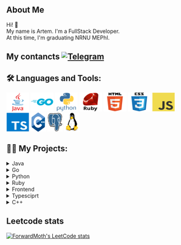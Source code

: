 ## About Me

Hi! 👋 <br>
My name is Artem. I'm a FullStack Developer. <br>
At this time, I'm graduating NRNU MEPhI.

## My contancts <a href="https://t.me/temabdn"><img src="https://img.shields.io/badge/Telegram-blue?style=for-the-badge&logo=telegram&logoColor=white" alt="Telegram" width="95"/> </a>

<h2 align="left"> 🛠️ Languages and Tools:</h2>
<p align="left">
    <img src="https://raw.githubusercontent.com/devicons/devicon/master/icons/java/java-original-wordmark.svg" alt="java" width="60" height="50"/> </a>
    <img src="https://raw.githubusercontent.com/devicons/devicon/master/icons/go/go-original-wordmark.svg" alt="go" width="60" height="50"/> </a>
    <img src="https://raw.githubusercontent.com/devicons/devicon/master/icons/python/python-original-wordmark.svg" alt="python" width="60" height="50"/> </a>
    <img src="https://raw.githubusercontent.com/devicons/devicon/master/icons/ruby/ruby-original-wordmark.svg" alt="ruby" width="60" height="50"/> </a>
    <img src="https://raw.githubusercontent.com/devicons/devicon/master/icons/html5/html5-original-wordmark.svg" alt="html5" width="60" height="50"/> </a>
    <img src="https://raw.githubusercontent.com/devicons/devicon/master/icons/css3/css3-original-wordmark.svg" alt="css3" width="60" height="50"/> </a>
    <img src="https://raw.githubusercontent.com/devicons/devicon/master/icons/javascript/javascript-original.svg" alt="javascript" width="60" height="50"/> </a>
    <img src="https://raw.githubusercontent.com/devicons/devicon/master/icons/typescript/typescript-original.svg" alt="typescript" width="60" height="50"/> </a>
    <img src="https://raw.githubusercontent.com/devicons/devicon/master/icons/cplusplus/cplusplus-original.svg" alt="cplusplus" width="40" height="50"/> </a>
    <img src="https://raw.githubusercontent.com/devicons/devicon/master/icons/postgresql/postgresql-original.svg" alt="postgresql" width="40" height="50"/> </a> 
    <img src="https://raw.githubusercontent.com/devicons/devicon/master/icons/linux/linux-original.svg" alt="linux" width="40" height="50"/> </a> 
</p>

<h2> 🧑‍💻 My Projects: </h2>

<details>
  <summary>Java</summary>

  | Project name                                                                                                                                                                                                                                                                                                                                                             | Description                                                                                                                                                                                                                                                                                                                                                                                                                                                                                                                                                                                                                                                                                                                                                                                                                                                                                                              |
|--------------------------------------------------------------------------------------------------------------------------------------------------------------------------------------------------------------------------------------------------------------------------------------------------------------------------------------------------------------------------|--------------------------------------------------------------------------------------------------------------------------------------------------------------------------------------------------------------------------------------------------------------------------------------------------------------------------------------------------------------------------------------------------------------------------------------------------------------------------------------------------------------------------------------------------------------------------------------------------------------------------------------------------------------------------------------------------------------------------------------------------------------------------------------------------------------------------------------------------------------------------------------------------------------------------|
| <h4> <p align=center> [Genetic Algorithm](https://github.com/ForwardMoth/Genetic-Algorithm)  </p> </h4>                                                                                                                                                                                                                                                                                                 | In this project, I solved bin-packing problem. This is NP-hard problem and i used the heuristic approach to solve it. I chose as the solution Genetic Algorithm.  <br><br> **[Skills: Java, Genetic Algorithm]**                                                                                                                                                                                                                                                                                                                                                                                                                                                                                                                                                                                                                                                                                       |
| <h4> <p align=center> [Sea Battle Game](https://github.com/ForwardMoth/Java-course/tree/sea_battle/sea-battle)  </p> </h4>                                                                                                                                                                                                                                                                                                 | In this project, I created a simple sea battle game with using classes and abstraction. <br><br> **[Skills: Java]**                                                                                                                                                                                                                                                                                                                                                                                                                                                                                                                                                                                                                                                                                       |
| <h4> <p align=center> [Java course CaseLab GreenAtom](https://github.com/ForwardMoth/Java-course/tree/main)  </p> </h4>                                                                                                                                                                                                                                                                                             | In this repository, I programmed on Java and made tasks on course from GreenAtom CaseLab. <br><br> **[Skills: Java, Postgres]**                                                                                                                                                                                                                                                                                                                                                                                                                                                                                                                                                                                                                                                                             |
| <h4> <p align=center> [Investment platform](https://github.com/ForwardMoth/investment-platform) </p> </h4>                                                                                                                                                                                                                                                                                     | In this project, I implemented a simple Spring Web-application with data about investments. I implemented a RESTful API for Bonds and added JWT authorization <br><br> **[Skills: Java, Maven, Spring, Hibernate, Liquibase, Postgres]**                                                                                                                                                                                                                                                                                                                                                                                                                                                                                                                                                                               |
| &nbsp;&nbsp;&nbsp;&nbsp;&nbsp;&nbsp;&nbsp;&nbsp;&nbsp;&nbsp;&nbsp;&nbsp;&nbsp;&nbsp;&nbsp;&nbsp;&nbsp;&nbsp;&nbsp;&nbsp;&nbsp;&nbsp;&nbsp;&nbsp;&nbsp;&nbsp;&nbsp;&nbsp;&nbsp;&nbsp;&nbsp;&nbsp;&nbsp;&nbsp;&nbsp;&nbsp;&nbsp;&nbsp;&nbsp;&nbsp;&nbsp;&nbsp;&nbsp;&nbsp;&nbsp;&nbsp;&nbsp;&nbsp;&nbsp;&nbsp;&nbsp;&nbsp;&nbsp;&nbsp;&nbsp;&nbsp;&nbsp;&nbsp;&nbsp;&nbsp;&nbsp;&nbsp;&nbsp;&nbsp;&nbsp;&nbsp;&nbsp;&nbsp;&nbsp; | &nbsp;&nbsp;&nbsp;&nbsp;&nbsp;&nbsp;&nbsp;&nbsp;&nbsp;&nbsp;&nbsp;&nbsp;&nbsp;&nbsp;&nbsp;&nbsp;&nbsp;&nbsp;&nbsp;&nbsp;&nbsp;&nbsp;&nbsp;&nbsp;&nbsp;&nbsp;&nbsp;&nbsp;&nbsp;&nbsp;&nbsp;&nbsp;&nbsp;&nbsp;&nbsp;&nbsp;&nbsp;&nbsp;&nbsp;&nbsp;&nbsp;&nbsp;&nbsp;&nbsp;&nbsp;&nbsp;&nbsp;&nbsp;&nbsp;&nbsp;&nbsp;&nbsp;&nbsp;&nbsp;&nbsp;&nbsp;&nbsp;&nbsp;&nbsp;&nbsp;&nbsp;&nbsp;&nbsp;&nbsp;&nbsp;&nbsp;&nbsp;&nbsp;&nbsp;&nbsp;&nbsp;&nbsp;&nbsp;&nbsp;&nbsp;&nbsp;&nbsp;&nbsp;&nbsp;&nbsp;&nbsp;&nbsp;&nbsp;&nbsp;&nbsp;&nbsp;&nbsp;&nbsp;&nbsp;&nbsp;&nbsp;&nbsp;&nbsp;&nbsp;&nbsp;&nbsp;&nbsp;&nbsp;&nbsp;&nbsp;&nbsp;&nbsp;&nbsp;&nbsp;&nbsp;&nbsp;&nbsp;&nbsp;&nbsp;&nbsp;&nbsp;&nbsp;&nbsp;&nbsp;&nbsp;&nbsp;&nbsp;&nbsp;&nbsp;&nbsp;&nbsp;&nbsp;&nbsp;&nbsp;&nbsp;&nbsp;&nbsp;&nbsp;&nbsp;&nbsp;&nbsp;&nbsp;&nbsp;&nbsp;&nbsp;&nbsp;&nbsp;&nbsp;&nbsp;&nbsp;&nbsp;&nbsp;&nbsp;&nbsp;&nbsp;&nbsp;&nbsp;&nbsp; |

</details>

<details>
  <summary>Go</summary>

  | Project name                                                                                                                                                                                                                                                                                                                                                             | Description                                                                                                                                                                                                                                                                                                                                                                                                                                                                                                                                                                                                                                                                                                                                                                                                                                                                                                              |
|--------------------------------------------------------------------------------------------------------------------------------------------------------------------------------------------------------------------------------------------------------------------------------------------------------------------------------------------------------------------------|--------------------------------------------------------------------------------------------------------------------------------------------------------------------------------------------------------------------------------------------------------------------------------------------------------------------------------------------------------------------------------------------------------------------------------------------------------------------------------------------------------------------------------------------------------------------------------------------------------------------------------------------------------------------------------------------------------------------------------------------------------------------------------------------------------------------------------------------------------------------------------------------------------------------------|
| <h4> <p align=center> [Wildberries L0-task](https://github.com/ForwardMoth/L0-task)  </p> </h4>                                                                                                                                                                                                                                                                                                 | In this project, I worked with nats-streaming, database Postgres and implemented simple http handler. The main functions of app is receiving json from nats-streaming and save it in database. Also in parallel mode app answered to the queries using in-memory cache <br><br> **[Skills: Go, Nats-Streaming, Postgres, Http, Cleanenv]**                                                                                                                                                                                                                                                                                                                                                                                                                                                                                                                                                                                                                                                                                       |
| <h4> <p align=center> [Wildberries L1-task](https://github.com/ForwardMoth/L1-task)  </p> </h4>                                                                                                                                                                                                                                                                                                 | In this project, I studied basic Golang. Also I implement work with gorutines, channels, slices, mutex, maps and e t.c. <br><br> **[Skills: Go, Channels, Map, Slice]**                                                                                                                                                                                                                                                                                                                                                                                                                                                                                                                                                                                                                                                                                       |
| <h4> <p align=center> [GraphQL service](https://github.com/ForwardMoth/graphql-service)  </p> </h4>                                                                                                                                                                                                                                                                                                 | In this project, I implement graphQL service, which stores information about posts and commentaries <br><br> **[Skills: Go, GraphQL, PostgreSQL, Docker-compose, CI/CD, Tests, Mock]**                                                                                                                                                                                                                                                                                                                                                                                                                                                                                                                                                                                                                                                                                         |
|                                                                                                                                                                                                                                                                                                                                                                                                                                                                                                                                                                                |
| &nbsp;&nbsp;&nbsp;&nbsp;&nbsp;&nbsp;&nbsp;&nbsp;&nbsp;&nbsp;&nbsp;&nbsp;&nbsp;&nbsp;&nbsp;&nbsp;&nbsp;&nbsp;&nbsp;&nbsp;&nbsp;&nbsp;&nbsp;&nbsp;&nbsp;&nbsp;&nbsp;&nbsp;&nbsp;&nbsp;&nbsp;&nbsp;&nbsp;&nbsp;&nbsp;&nbsp;&nbsp;&nbsp;&nbsp;&nbsp;&nbsp;&nbsp;&nbsp;&nbsp;&nbsp;&nbsp;&nbsp;&nbsp;&nbsp;&nbsp;&nbsp;&nbsp;&nbsp;&nbsp;&nbsp;&nbsp;&nbsp;&nbsp;&nbsp;&nbsp;&nbsp;&nbsp;&nbsp;&nbsp;&nbsp;&nbsp;&nbsp;&nbsp;&nbsp; | &nbsp;&nbsp;&nbsp;&nbsp;&nbsp;&nbsp;&nbsp;&nbsp;&nbsp;&nbsp;&nbsp;&nbsp;&nbsp;&nbsp;&nbsp;&nbsp;&nbsp;&nbsp;&nbsp;&nbsp;&nbsp;&nbsp;&nbsp;&nbsp;&nbsp;&nbsp;&nbsp;&nbsp;&nbsp;&nbsp;&nbsp;&nbsp;&nbsp;&nbsp;&nbsp;&nbsp;&nbsp;&nbsp;&nbsp;&nbsp;&nbsp;&nbsp;&nbsp;&nbsp;&nbsp;&nbsp;&nbsp;&nbsp;&nbsp;&nbsp;&nbsp;&nbsp;&nbsp;&nbsp;&nbsp;&nbsp;&nbsp;&nbsp;&nbsp;&nbsp;&nbsp;&nbsp;&nbsp;&nbsp;&nbsp;&nbsp;&nbsp;&nbsp;&nbsp;&nbsp;&nbsp;&nbsp;&nbsp;&nbsp;&nbsp;&nbsp;&nbsp;&nbsp;&nbsp;&nbsp;&nbsp;&nbsp;&nbsp;&nbsp;&nbsp;&nbsp;&nbsp;&nbsp;&nbsp;&nbsp;&nbsp;&nbsp;&nbsp;&nbsp;&nbsp;&nbsp;&nbsp;&nbsp;&nbsp;&nbsp;&nbsp;&nbsp;&nbsp;&nbsp;&nbsp;&nbsp;&nbsp;&nbsp;&nbsp;&nbsp;&nbsp;&nbsp;&nbsp;&nbsp;&nbsp;&nbsp;&nbsp;&nbsp;&nbsp;&nbsp;&nbsp;&nbsp;&nbsp;&nbsp;&nbsp;&nbsp;&nbsp;&nbsp;&nbsp;&nbsp;&nbsp;&nbsp;&nbsp;&nbsp;&nbsp;&nbsp;&nbsp;&nbsp;&nbsp;&nbsp;&nbsp;&nbsp;&nbsp;&nbsp;&nbsp;&nbsp;&nbsp;&nbsp; |

</details>

<details>
  <summary>Python</summary>

   | Project name                                                                                                                                                                                                                                                                                                                                                             | Description                                                                                                                                                                                                                                                                                                                                                                                                                                                                                                                                                                                                                                                                                                                                                                                                                                                                                                              |
|--------------------------------------------------------------------------------------------------------------------------------------------------------------------------------------------------------------------------------------------------------------------------------------------------------------------------------------------------------------------------|--------------------------------------------------------------------------------------------------------------------------------------------------------------------------------------------------------------------------------------------------------------------------------------------------------------------------------------------------------------------------------------------------------------------------------------------------------------------------------------------------------------------------------------------------------------------------------------------------------------------------------------------------------------------------------------------------------------------------------------------------------------------------------------------------------------------------------------------------------------------------------------------------------------------------|
| <h4> <p align=center> [Parser olympic medalists](https://github.com/ForwardMoth/parser-for-work)  </p> </h4>                                                                                                                                                                                                                                                                                                 | In this project, I implemented simple parser to check for the presence of an Olympiad diploma from applicants in university <br><br> **[Skills: Python, Selenium]**                                                                                                                                                                                                                                                                                                                                                                                                                                                                                                                                                                                                                                                                                       |
| <h4> <p align=center> [Database project](https://github.com/ForwardMoth/stdb_practice)  </p> </h4>                                                                                                                                                                                                                                                                                                 | In this project, I implemented simple console application to interact with Postgres DataBase. Database had information about students, their contacts and study groups.Also I used SQLAlchemy ORM to avoid sql injections <br><br> **[Skills: Python, SQLAlchemy, PostgreSQL]**                                                                                                                                                                                                                                                                                                                                                                                                                                                                                                                                                                                                                                                                                       |
| <h4> <p align=center> [Parser Government purchases](https://github.com/ForwardMoth/zakupki.gov) </p> </h4>                                                                                                                                                                                                                                                                                     | In this project, I implemented a difficult parser of goverment purchases. I used connection to FTP server and download archives with xml data. After that, I parsed all xml files in Postgres database.  <br><br> **[Tools: Python, BeautifulSoup, SQLAlchemy, Postgres, Linux]**                                                                                                                                                                                                                                                                                                                                                                                                                                                                                                                                                                               |
| &nbsp;&nbsp;&nbsp;&nbsp;&nbsp;&nbsp;&nbsp;&nbsp;&nbsp;&nbsp;&nbsp;&nbsp;&nbsp;&nbsp;&nbsp;&nbsp;&nbsp;&nbsp;&nbsp;&nbsp;&nbsp;&nbsp;&nbsp;&nbsp;&nbsp;&nbsp;&nbsp;&nbsp;&nbsp;&nbsp;&nbsp;&nbsp;&nbsp;&nbsp;&nbsp;&nbsp;&nbsp;&nbsp;&nbsp;&nbsp;&nbsp;&nbsp;&nbsp;&nbsp;&nbsp;&nbsp;&nbsp;&nbsp;&nbsp;&nbsp;&nbsp;&nbsp;&nbsp;&nbsp;&nbsp;&nbsp;&nbsp;&nbsp;&nbsp;&nbsp;&nbsp;&nbsp;&nbsp;&nbsp;&nbsp;&nbsp;&nbsp;&nbsp;&nbsp; | &nbsp;&nbsp;&nbsp;&nbsp;&nbsp;&nbsp;&nbsp;&nbsp;&nbsp;&nbsp;&nbsp;&nbsp;&nbsp;&nbsp;&nbsp;&nbsp;&nbsp;&nbsp;&nbsp;&nbsp;&nbsp;&nbsp;&nbsp;&nbsp;&nbsp;&nbsp;&nbsp;&nbsp;&nbsp;&nbsp;&nbsp;&nbsp;&nbsp;&nbsp;&nbsp;&nbsp;&nbsp;&nbsp;&nbsp;&nbsp;&nbsp;&nbsp;&nbsp;&nbsp;&nbsp;&nbsp;&nbsp;&nbsp;&nbsp;&nbsp;&nbsp;&nbsp;&nbsp;&nbsp;&nbsp;&nbsp;&nbsp;&nbsp;&nbsp;&nbsp;&nbsp;&nbsp;&nbsp;&nbsp;&nbsp;&nbsp;&nbsp;&nbsp;&nbsp;&nbsp;&nbsp;&nbsp;&nbsp;&nbsp;&nbsp;&nbsp;&nbsp;&nbsp;&nbsp;&nbsp;&nbsp;&nbsp;&nbsp;&nbsp;&nbsp;&nbsp;&nbsp;&nbsp;&nbsp;&nbsp;&nbsp;&nbsp;&nbsp;&nbsp;&nbsp;&nbsp;&nbsp;&nbsp;&nbsp;&nbsp;&nbsp;&nbsp;&nbsp;&nbsp;&nbsp;&nbsp;&nbsp;&nbsp;&nbsp;&nbsp;&nbsp;&nbsp;&nbsp;&nbsp;&nbsp;&nbsp;&nbsp;&nbsp;&nbsp;&nbsp;&nbsp;&nbsp;&nbsp;&nbsp;&nbsp;&nbsp;&nbsp;&nbsp;&nbsp;&nbsp;&nbsp;&nbsp;&nbsp;&nbsp;&nbsp;&nbsp;&nbsp;&nbsp;&nbsp;&nbsp;&nbsp;&nbsp;&nbsp;&nbsp;&nbsp;&nbsp;&nbsp;&nbsp; |
  
</details>

<details>
  <summary>Ruby</summary>

   | Project name                                                                                                                                                                                                                                                                                                                                                             | Description                                                                                                                                                                                                                                                                                                                                                                                                                                                                                                                                                                                                                                                                                                                                                                                                                                                                                                              |
|--------------------------------------------------------------------------------------------------------------------------------------------------------------------------------------------------------------------------------------------------------------------------------------------------------------------------------------------------------------------------|--------------------------------------------------------------------------------------------------------------------------------------------------------------------------------------------------------------------------------------------------------------------------------------------------------------------------------------------------------------------------------------------------------------------------------------------------------------------------------------------------------------------------------------------------------------------------------------------------------------------------------------------------------------------------------------------------------------------------------------------------------------------------------------------------------------------------------------------------------------------------------------------------------------------------|
| <h4> <p align=center> [Online shop](https://github.com/ForwardMoth/online-shop)  </p> </h4>                                                                                                                                                                                                                                                                                                 | In this project, I implemented simple site of online shop in study course. Also I implemented frontend using bootstrap <br><br> **[Skills: Ruby, Html, Css, Bootsrap]**                                                                                                                                                                                                                                                                                                                                                                                                                                                                                                                                                                                       |
| <h4> <p align=center> [Corporate Telegram Bot](https://t.me/home_mephi_bot)  </p> </h4>                                                                                                                                                                                                                                                                                                 | In this project, I implemented multi service Telegram Bot. It used two languages - Russian and English with help of i18 gem. The bot has approximately 3,000 users and 8 services, technical support and notifications.  <br><br> **[Skills: Ruby on Rails, Webhook, Capistrano, Rspec, I18n, Sidekiq, Barby, PostgreSQL, Redis, Linux, Bash]**                                                                                                                                                                                                                                                                                                                                                                                                                                                                                                                                 |
| <h4> <p align=center> [Dashboard Active MEPhI](https://dashboard.mephi.ru/)  </p> </h4>                                                                                                                                                                                                                                                                                                 | In this project, I implemented dashboard-site and deployed it on the server using Capistrano. Also I implemented charts using the library Chart JS <br><br> **[Skills: Ruby, Capistrano, Rspec, Linux]**                                                                                                                                                                                                                                                                                                                                                                                                                                                                                                                                 |
| &nbsp;&nbsp;&nbsp;&nbsp;&nbsp;&nbsp;&nbsp;&nbsp;&nbsp;&nbsp;&nbsp;&nbsp;&nbsp;&nbsp;&nbsp;&nbsp;&nbsp;&nbsp;&nbsp;&nbsp;&nbsp;&nbsp;&nbsp;&nbsp;&nbsp;&nbsp;&nbsp;&nbsp;&nbsp;&nbsp;&nbsp;&nbsp;&nbsp;&nbsp;&nbsp;&nbsp;&nbsp;&nbsp;&nbsp;&nbsp;&nbsp;&nbsp;&nbsp;&nbsp;&nbsp;&nbsp;&nbsp;&nbsp;&nbsp;&nbsp;&nbsp;&nbsp;&nbsp;&nbsp;&nbsp;&nbsp;&nbsp;&nbsp;&nbsp;&nbsp;&nbsp;&nbsp;&nbsp;&nbsp;&nbsp;&nbsp;&nbsp;&nbsp;&nbsp; | &nbsp;&nbsp;&nbsp;&nbsp;&nbsp;&nbsp;&nbsp;&nbsp;&nbsp;&nbsp;&nbsp;&nbsp;&nbsp;&nbsp;&nbsp;&nbsp;&nbsp;&nbsp;&nbsp;&nbsp;&nbsp;&nbsp;&nbsp;&nbsp;&nbsp;&nbsp;&nbsp;&nbsp;&nbsp;&nbsp;&nbsp;&nbsp;&nbsp;&nbsp;&nbsp;&nbsp;&nbsp;&nbsp;&nbsp;&nbsp;&nbsp;&nbsp;&nbsp;&nbsp;&nbsp;&nbsp;&nbsp;&nbsp;&nbsp;&nbsp;&nbsp;&nbsp;&nbsp;&nbsp;&nbsp;&nbsp;&nbsp;&nbsp;&nbsp;&nbsp;&nbsp;&nbsp;&nbsp;&nbsp;&nbsp;&nbsp;&nbsp;&nbsp;&nbsp;&nbsp;&nbsp;&nbsp;&nbsp;&nbsp;&nbsp;&nbsp;&nbsp;&nbsp;&nbsp;&nbsp;&nbsp;&nbsp;&nbsp;&nbsp;&nbsp;&nbsp;&nbsp;&nbsp;&nbsp;&nbsp;&nbsp;&nbsp;&nbsp;&nbsp;&nbsp;&nbsp;&nbsp;&nbsp;&nbsp;&nbsp;&nbsp;&nbsp;&nbsp;&nbsp;&nbsp;&nbsp;&nbsp;&nbsp;&nbsp;&nbsp;&nbsp;&nbsp;&nbsp;&nbsp;&nbsp;&nbsp;&nbsp;&nbsp;&nbsp;&nbsp;&nbsp;&nbsp;&nbsp;&nbsp;&nbsp;&nbsp;&nbsp;&nbsp;&nbsp;&nbsp;&nbsp;&nbsp;&nbsp;&nbsp;&nbsp;&nbsp;&nbsp;&nbsp;&nbsp;&nbsp;&nbsp;&nbsp;&nbsp;&nbsp;&nbsp;&nbsp;&nbsp;&nbsp; |
</details>

<details>
  <summary>Frontend</summary>
  
   | Project name                                                                                                                                                                                                                                                                                                                                                             | Description                                                                                                                                                                                                                                                                                                                                                                                                                                                                                                                                                                                                                                                                                                                                                                                                                                                                                                              |
|--------------------------------------------------------------------------------------------------------------------------------------------------------------------------------------------------------------------------------------------------------------------------------------------------------------------------------------------------------------------------|--------------------------------------------------------------------------------------------------------------------------------------------------------------------------------------------------------------------------------------------------------------------------------------------------------------------------------------------------------------------------------------------------------------------------------------------------------------------------------------------------------------------------------------------------------------------------------------------------------------------------------------------------------------------------------------------------------------------------------------------------------------------------------------------------------------------------------------------------------------------------------------------------------------------------|
| <h4> <p align=center> [Dashboard Active MEPhI](https://dashboard.mephi.ru/)  </p> </h4>                                                                                                                                                                                                                                                                                                 | In this project, I implemented single-page dashboard with results of survey. Also I implemented charts using the library Chart JS <br><br> **[Skills: HTML, CSS, JavaScript, Chart JS, JQuery]**                                                                                                                                                                                                                                                                                                                                                                                                                                                                                                                                                                                                                                                                                    |
| &nbsp;&nbsp;&nbsp;&nbsp;&nbsp;&nbsp;&nbsp;&nbsp;&nbsp;&nbsp;&nbsp;&nbsp;&nbsp;&nbsp;&nbsp;&nbsp;&nbsp;&nbsp;&nbsp;&nbsp;&nbsp;&nbsp;&nbsp;&nbsp;&nbsp;&nbsp;&nbsp;&nbsp;&nbsp;&nbsp;&nbsp;&nbsp;&nbsp;&nbsp;&nbsp;&nbsp;&nbsp;&nbsp;&nbsp;&nbsp;&nbsp;&nbsp;&nbsp;&nbsp;&nbsp;&nbsp;&nbsp;&nbsp;&nbsp;&nbsp;&nbsp;&nbsp;&nbsp;&nbsp;&nbsp;&nbsp;&nbsp;&nbsp;&nbsp;&nbsp;&nbsp;&nbsp;&nbsp;&nbsp;&nbsp;&nbsp;&nbsp;&nbsp;&nbsp; | &nbsp;&nbsp;&nbsp;&nbsp;&nbsp;&nbsp;&nbsp;&nbsp;&nbsp;&nbsp;&nbsp;&nbsp;&nbsp;&nbsp;&nbsp;&nbsp;&nbsp;&nbsp;&nbsp;&nbsp;&nbsp;&nbsp;&nbsp;&nbsp;&nbsp;&nbsp;&nbsp;&nbsp;&nbsp;&nbsp;&nbsp;&nbsp;&nbsp;&nbsp;&nbsp;&nbsp;&nbsp;&nbsp;&nbsp;&nbsp;&nbsp;&nbsp;&nbsp;&nbsp;&nbsp;&nbsp;&nbsp;&nbsp;&nbsp;&nbsp;&nbsp;&nbsp;&nbsp;&nbsp;&nbsp;&nbsp;&nbsp;&nbsp;&nbsp;&nbsp;&nbsp;&nbsp;&nbsp;&nbsp;&nbsp;&nbsp;&nbsp;&nbsp;&nbsp;&nbsp;&nbsp;&nbsp;&nbsp;&nbsp;&nbsp;&nbsp;&nbsp;&nbsp;&nbsp;&nbsp;&nbsp;&nbsp;&nbsp;&nbsp;&nbsp;&nbsp;&nbsp;&nbsp;&nbsp;&nbsp;&nbsp;&nbsp;&nbsp;&nbsp;&nbsp;&nbsp;&nbsp;&nbsp;&nbsp;&nbsp;&nbsp;&nbsp;&nbsp;&nbsp;&nbsp;&nbsp;&nbsp;&nbsp;&nbsp;&nbsp;&nbsp;&nbsp;&nbsp;&nbsp;&nbsp;&nbsp;&nbsp;&nbsp;&nbsp;&nbsp;&nbsp;&nbsp;&nbsp;&nbsp;&nbsp;&nbsp;&nbsp;&nbsp;&nbsp;&nbsp;&nbsp;&nbsp;&nbsp;&nbsp;&nbsp;&nbsp;&nbsp;&nbsp;&nbsp;&nbsp;&nbsp;&nbsp;&nbsp;&nbsp;&nbsp;&nbsp;&nbsp;&nbsp; |
  
</details>

<details>
  <summary>Typesciprt</summary>

   | Project name                                                                                                                                                                                                                                                                                                                                                             | Description                                                                                                                                                                                                                                                                                                                                                                                                                                                                                                                                                                                                                                                                                                                                                                                                                                                                                                              |
|--------------------------------------------------------------------------------------------------------------------------------------------------------------------------------------------------------------------------------------------------------------------------------------------------------------------------------------------------------------------------|--------------------------------------------------------------------------------------------------------------------------------------------------------------------------------------------------------------------------------------------------------------------------------------------------------------------------------------------------------------------------------------------------------------------------------------------------------------------------------------------------------------------------------------------------------------------------------------------------------------------------------------------------------------------------------------------------------------------------------------------------------------------------------------------------------------------------------------------------------------------------------------------------------------------------|
| <h4> <p align=center> [Backend course ITMO](https://github.com/ForwardMoth/express-backend)  </p> </h4>                                                                                                                                                                                                                                                                                                 | In this repository, I implemented on Typescript and study backend course. Also I began with simple RESTful API and finished app with microservices approach. <br><br> **[Skills: Typescript, Express, Sequelize ORM, PostgreSQL, Docker-compose, Postman]**                                                                                                                                                                                                                                                                                                                                                                                                                                                                                                                                                                                                                                                                                       |
| <h4> <p align=center> [Web-application CI/CD](https://github.com/ForwardMoth/Github-Actions)  </p> </h4>                                                                                                                                                                                                                                                                                                 | In this repository, I implemented deploy web-application from local computer to the server and started it with using docker. <br><br> **[Skills: Typescript, Express, Sequelize ORM, PostgreSQL, GitHub Actions, Docker]**                                                                                                                                                                                                                                                                                                                                                                                                                                                                                                                                                                                                                                                                                                                                                                                 |
| &nbsp;&nbsp;&nbsp;&nbsp;&nbsp;&nbsp;&nbsp;&nbsp;&nbsp;&nbsp;&nbsp;&nbsp;&nbsp;&nbsp;&nbsp;&nbsp;&nbsp;&nbsp;&nbsp;&nbsp;&nbsp;&nbsp;&nbsp;&nbsp;&nbsp;&nbsp;&nbsp;&nbsp;&nbsp;&nbsp;&nbsp;&nbsp;&nbsp;&nbsp;&nbsp;&nbsp;&nbsp;&nbsp;&nbsp;&nbsp;&nbsp;&nbsp;&nbsp;&nbsp;&nbsp;&nbsp;&nbsp;&nbsp;&nbsp;&nbsp;&nbsp;&nbsp;&nbsp;&nbsp;&nbsp;&nbsp;&nbsp;&nbsp;&nbsp;&nbsp;&nbsp;&nbsp;&nbsp;&nbsp;&nbsp;&nbsp;&nbsp;&nbsp;&nbsp; | &nbsp;&nbsp;&nbsp;&nbsp;&nbsp;&nbsp;&nbsp;&nbsp;&nbsp;&nbsp;&nbsp;&nbsp;&nbsp;&nbsp;&nbsp;&nbsp;&nbsp;&nbsp;&nbsp;&nbsp;&nbsp;&nbsp;&nbsp;&nbsp;&nbsp;&nbsp;&nbsp;&nbsp;&nbsp;&nbsp;&nbsp;&nbsp;&nbsp;&nbsp;&nbsp;&nbsp;&nbsp;&nbsp;&nbsp;&nbsp;&nbsp;&nbsp;&nbsp;&nbsp;&nbsp;&nbsp;&nbsp;&nbsp;&nbsp;&nbsp;&nbsp;&nbsp;&nbsp;&nbsp;&nbsp;&nbsp;&nbsp;&nbsp;&nbsp;&nbsp;&nbsp;&nbsp;&nbsp;&nbsp;&nbsp;&nbsp;&nbsp;&nbsp;&nbsp;&nbsp;&nbsp;&nbsp;&nbsp;&nbsp;&nbsp;&nbsp;&nbsp;&nbsp;&nbsp;&nbsp;&nbsp;&nbsp;&nbsp;&nbsp;&nbsp;&nbsp;&nbsp;&nbsp;&nbsp;&nbsp;&nbsp;&nbsp;&nbsp;&nbsp;&nbsp;&nbsp;&nbsp;&nbsp;&nbsp;&nbsp;&nbsp;&nbsp;&nbsp;&nbsp;&nbsp;&nbsp;&nbsp;&nbsp;&nbsp;&nbsp;&nbsp;&nbsp;&nbsp;&nbsp;&nbsp;&nbsp;&nbsp;&nbsp;&nbsp;&nbsp;&nbsp;&nbsp;&nbsp;&nbsp;&nbsp;&nbsp;&nbsp;&nbsp;&nbsp;&nbsp;&nbsp;&nbsp;&nbsp;&nbsp;&nbsp;&nbsp;&nbsp;&nbsp;&nbsp;&nbsp;&nbsp;&nbsp;&nbsp;&nbsp;&nbsp;&nbsp;&nbsp;&nbsp; |
  
</details>

<details>
  <summary>C++</summary>

   | Project name                                                                                                                                                                                                                                                                                                                                                             | Description                                                                                                                                                                                                                                                                                                                                                                                                                                                                                                                                                                                                                                                                                                                                                                                                                                                                                                              |
|--------------------------------------------------------------------------------------------------------------------------------------------------------------------------------------------------------------------------------------------------------------------------------------------------------------------------------------------------------------------------|--------------------------------------------------------------------------------------------------------------------------------------------------------------------------------------------------------------------------------------------------------------------------------------------------------------------------------------------------------------------------------------------------------------------------------------------------------------------------------------------------------------------------------------------------------------------------------------------------------------------------------------------------------------------------------------------------------------------------------------------------------------------------------------------------------------------------------------------------------------------------------------------------------------------------|
| <h4> <p align=center> [C++ course ITMO](https://github.com/ForwardMoth/cpp_ITMO)  </p> </h4>                                                                                                                                                                                                                                                                                                 | In this repository, I implemented on C++. Also I studied basics git, docker, linux. In the end of the course I implemented a parallel language with a few commands.  <br><br> **[Skills: C++, Linux, Bash, Docker, Git]**                                                                                                                                                                                                                                                                                                                                                                                                                                                                                                                                                                                                                                                                                    |
| &nbsp;&nbsp;&nbsp;&nbsp;&nbsp;&nbsp;&nbsp;&nbsp;&nbsp;&nbsp;&nbsp;&nbsp;&nbsp;&nbsp;&nbsp;&nbsp;&nbsp;&nbsp;&nbsp;&nbsp;&nbsp;&nbsp;&nbsp;&nbsp;&nbsp;&nbsp;&nbsp;&nbsp;&nbsp;&nbsp;&nbsp;&nbsp;&nbsp;&nbsp;&nbsp;&nbsp;&nbsp;&nbsp;&nbsp;&nbsp;&nbsp;&nbsp;&nbsp;&nbsp;&nbsp;&nbsp;&nbsp;&nbsp;&nbsp;&nbsp;&nbsp;&nbsp;&nbsp;&nbsp;&nbsp;&nbsp;&nbsp;&nbsp;&nbsp;&nbsp;&nbsp;&nbsp;&nbsp;&nbsp;&nbsp;&nbsp;&nbsp;&nbsp;&nbsp; | &nbsp;&nbsp;&nbsp;&nbsp;&nbsp;&nbsp;&nbsp;&nbsp;&nbsp;&nbsp;&nbsp;&nbsp;&nbsp;&nbsp;&nbsp;&nbsp;&nbsp;&nbsp;&nbsp;&nbsp;&nbsp;&nbsp;&nbsp;&nbsp;&nbsp;&nbsp;&nbsp;&nbsp;&nbsp;&nbsp;&nbsp;&nbsp;&nbsp;&nbsp;&nbsp;&nbsp;&nbsp;&nbsp;&nbsp;&nbsp;&nbsp;&nbsp;&nbsp;&nbsp;&nbsp;&nbsp;&nbsp;&nbsp;&nbsp;&nbsp;&nbsp;&nbsp;&nbsp;&nbsp;&nbsp;&nbsp;&nbsp;&nbsp;&nbsp;&nbsp;&nbsp;&nbsp;&nbsp;&nbsp;&nbsp;&nbsp;&nbsp;&nbsp;&nbsp;&nbsp;&nbsp;&nbsp;&nbsp;&nbsp;&nbsp;&nbsp;&nbsp;&nbsp;&nbsp;&nbsp;&nbsp;&nbsp;&nbsp;&nbsp;&nbsp;&nbsp;&nbsp;&nbsp;&nbsp;&nbsp;&nbsp;&nbsp;&nbsp;&nbsp;&nbsp;&nbsp;&nbsp;&nbsp;&nbsp;&nbsp;&nbsp;&nbsp;&nbsp;&nbsp;&nbsp;&nbsp;&nbsp;&nbsp;&nbsp;&nbsp;&nbsp;&nbsp;&nbsp;&nbsp;&nbsp;&nbsp;&nbsp;&nbsp;&nbsp;&nbsp;&nbsp;&nbsp;&nbsp;&nbsp;&nbsp;&nbsp;&nbsp;&nbsp;&nbsp;&nbsp;&nbsp;&nbsp;&nbsp;&nbsp;&nbsp;&nbsp;&nbsp;&nbsp;&nbsp;&nbsp;&nbsp;&nbsp;&nbsp;&nbsp;&nbsp;&nbsp;&nbsp;&nbsp; |
</details>  
  

## Leetcode stats

[![ForwardMoth's LeetCode stats](https://leetcode-stats-six.vercel.app/api?username=ForwardMothMaster)](https://github.com/ForwardMoth/ForwardMoth) 

